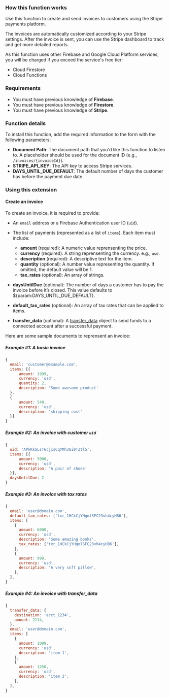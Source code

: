 ### How this function works

Use this function to create and send invoices to customers using the Stripe payments platform.

The invoices are automatically customized according to your Stripe settings. After the invoice is sent, you can use the Stripe dashboard to track and get more detailed reports.

As this function uses other Firebase and Google Cloud Platform services, you will be charged if you exceed the service's free tier:

- Cloud Firestore
- Cloud Functions

### Requirements

- You must have previous knowledge of **Firebase**.
- You must have previous knowledge of **Firestore**.
- You must have previous knowledge of **Stripe**.


### Function details

To install this function, add the required information to the form with the following parameters:

- **Document Path**: The document path that you'd like this function to listen to. A placeholder should be used for the document ID (e.g., `/invoices/{invoiceId}`).
- **STRIPE_API_KEY**: The API key to access Stripe services.
- **DAYS_UNTIL_DUE_DEFAULT**: The default number of days the customer has before the payment due date.

### Using this extension

#### Create an invoice

To create an invoice, it is required to provide:

- An `email` address or a Firebase Authentication user ID (`uid`).
- The list of payments (represented as a list of `items`). Each item must include:

  - **amount** (required): A numeric value reprensenting the price.
  - **currency** (required): A string reprensenting the currency. e.g., `usd`.
  - **description** (required): A descriptive text for the item.
  - **quantity** (optional): A number value representing the quantity. If omitted, the default value will be 1.
  - **tax_rates** (optional): An array of strings.

- **daysUntilDue** (optional): The number of days a customer has to pay the invoice before it’s closed. This value defaults to ${param:DAYS_UNTIL_DUE_DEFAULT}.
- **default_tax_rates** (optional): An array of tax rates that can be applied to items.
- **transfer_data** (optional): A [transfer_data](https://stripe.com/docs/api/invoices/create#create_invoice-transfer_data) object to send funds to a connected account after a successful payment.

Here are some sample documents to reprensent an invoice:

##### Example #1: A basic invoice

```javascript
{
  email: 'customer@example.com',
  items: [{
      amount: 1999,
      currency: 'usd',
      quantity: 2,
      description: 'Some awesome product'
  },
  {
      amount: 540,
      currency: 'usd',
      description: 'shipping cost'
  }]
}
```

##### Example #2: An invoice with customer `uid`

```javascript
{
  uid: 'APkKkSLsT6cjxsCqYMh3Gi0TZtl5',
  items: [{
      amount: 5000,
      currency: 'usd',
      description: 'A pair of shoes'
  }],
  daysUntilDue: 2
}
```

##### Example #3: An invoice with tax rates

```javascript
{
  email: 'user@domain.com',
  default_tax_rates: ['txr_1HCkCjYHgolSFC23vh4cyHB6'],
  items: [
    {
      amount: 6000,
      currency: 'usd',
      description: 'Some amazing books',
      tax_rates: ['txr_1HCkCjYHgolSFC23vh4cyHB6'],
    },
    {
      amount: 999,
      currency: 'usd',
      description: 'A very soft pillow',
    },
  ],
}
```

##### Example #4: An invoice with transfer_data

```javascript
{
  transfer_data: {
    destination: 'acct_1234',
    amount: 2114,
  },
  email: 'user@domain.com',
  items: [
    {
      amount: 1099,
      currency: 'usd',
      description: 'item 1',
    },
    {
      amount: 1250,
      currency: 'usd',
      description: 'item 2',
    },
  ],
}
```
